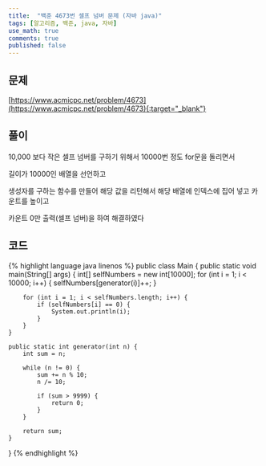 ```yaml
---
title:  "백준 4673번 셀프 넘버 문제 (자바 java)"
tags: [알고리즘, 백준, java, 자바]
use_math: true
comments: true
published: false
---
```


## 문제

[https://www.acmicpc.net/problem/4673](https://www.acmicpc.net/problem/4673){:target="_blank"}

## 풀이

10,000 보다 작은 셀프 넘버를 구하기 위해서 10000번 정도 for문을 돌리면서 

길이가 10000인 배열을 선언하고

생성자를 구하는 함수를 만들어 해당 값을 리턴해서 해당 배열에 인덱스에 집어 넣고 카운트를 높이고

카운트 0만 출력(셀프 넘버)을 하여 해결하였다

## 코드

{% highlight language java linenos %}
public class Main {
    public static void main(String[] args) {
        int[] selfNumbers = new int[10000];
        for (int i = 1; i < 10000; i++) {
            selfNumbers[generator(i)]++;
        }

        for (int i = 1; i < selfNumbers.length; i++) {
            if (selfNumbers[i] == 0) {
                System.out.println(i);
            }
        }
    }

    public static int generator(int n) {
        int sum = n;

        while (n != 0) {
            sum += n % 10;
            n /= 10;

            if (sum > 9999) {
                return 0;
            }
        }

        return sum;
    }
}
{% endhighlight %}

